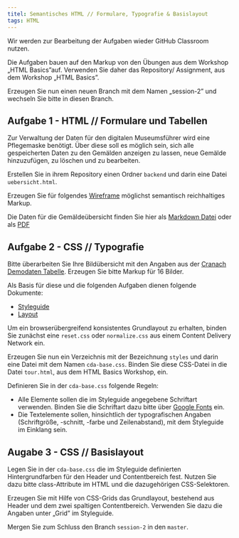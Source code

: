 ```yaml
---
titel: Semantisches HTML // Formulare, Typografie & Basislayout
tags: HTML
---
```


Wir werden zur Bearbeitung der Aufgaben wieder GitHub Classroom nutzen.

Die Aufgaben bauen auf den Markup von den Übungen aus dem Workshop „HTML Basics”auf. Verwenden Sie daher das Repository/ Assignment, aus dem Workshop „HTML Basics”. 

Erzeugen Sie nun einen neuen Branch mit dem Namen „session-2” und wechseln Sie bitte in diesen Branch.

## Aufgabe 1 - HTML // Formulare und Tabellen
Zur Verwaltung der Daten für den digitalen Museumsführer wird eine Pflegemaske benötigt. Über diese soll es möglich sein, sich alle gespeicherten Daten zu den Gemälden anzeigen zu lassen, neue Gemälde hinzuzufügen, zu löschen und zu bearbeiten.

Erstellen Sie in ihrem Repository einen Ordner `backend` und darin eine Datei `uebersicht.html`.

Erzeugen Sie für folgendes [Wireframe](../../material/frontend-development-1/session-2/aufgabe-1/pflegemaske.png) möglichst semantisch reichhaltiges Markup.

Die Daten für die Gemäldeübersicht finden Sie hier als [Markdown Datei](../../material/frontend-development-1/session-2/aufgabe-1/gemaeldedaten.md) oder als [PDF](../../material/frontend-development-1/session-2/aufgabe-1/gemaeldedaten.pdf)

## Aufgabe 2 - CSS // Typografie

Bitte überarbeiten Sie Ihre Bildübersicht mit den Angaben aus der [Cranach Demodaten Tabelle](https://docs.google.com/spreadsheets/d/1T8-dNZ3tzjTfWEBIOKQ9T9W2DakeFC0ohKwd2e8o90Y/edit#gid=1448846531). Erzeugen Sie bitte Markup für 16 Bilder.

Als Basis für diese und die folgenden Aufgaben dienen folgende Dokumente:  
* [Styleguide](https://finnge.github.io/mi-sd-cranachproject/assets/img/style-guide.svg) 
* [Layout](../../material/frontend-development-1/session-2/aufgabe-2/cda_timeline_size-small.png)

Um ein browserübergreifend konsistentes Grundlayout zu erhalten, binden Sie zunächst eine `reset.css` oder `normalize.css` aus einem  Content Delivery Network ein.

Erzeugen Sie nun ein Verzeichnis mit der Bezeichnung `styles` und darin eine Datei mit dem Namen `cda-base.css`. Binden Sie diese CSS-Datei in die Datei `tour.html`, aus dem HTML Basics Workshop, ein.

Definieren Sie in der `cda-base.css` folgende Regeln:

* Alle Elemente sollen die im Styleguide angegebene Schriftart verwenden. Binden Sie die Schriftart dazu bitte über [Google Fonts](https://fonts.google.com) ein.
* Die Textelemente sollen, hinsichtlich der typografischen Angaben (Schriftgröße, -schnitt, -farbe und Zeilenabstand), mit dem Styleguide im Einklang sein.

## Augabe 3 - CSS // Basislayout

Legen Sie in der `cda-base.css` die im Styleguide definierten Hintergrundfarben für den Header und Contentbereich fest. Nutzen Sie dazu bitte class-Attribute im HTML und die dazugehörigen CSS-Selektoren.

Erzeugen Sie mit Hilfe von CSS-Grids das Grundlayout, bestehend aus Header und dem zwei spaltigen Contentbereich. Verwenden Sie dazu die Angaben unter „Grid” im Styleguide.

Mergen Sie zum Schluss den Branch `session-2` in den `master`.
